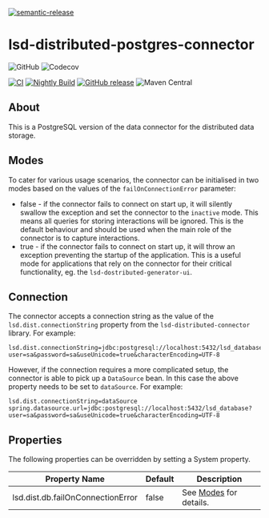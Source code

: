 [![semantic-release](https://img.shields.io/badge/semantic-release-e10079.svg?logo=semantic-release)](https://github.com/semantic-release/semantic-release)

# lsd-distributed-postgres-connector

![GitHub](https://img.shields.io/github/license/lsd-consulting/lsd-distributed-postgres-connector)
![Codecov](https://img.shields.io/codecov/c/github/lsd-consulting/lsd-distributed-postgres-connector)

[![CI](https://github.com/lsd-consulting/lsd-distributed-postgres-connector/actions/workflows/ci.yml/badge.svg)](https://github.com/lsd-consulting/lsd-distributed-postgres-connector/actions/workflows/ci.yml)
[![Nightly Build](https://github.com/lsd-consulting/lsd-distributed-postgres-connector/actions/workflows/nightly.yml/badge.svg)](https://github.com/lsd-consulting/lsd-distributed-postgres-connector/actions/workflows/nightly.yml)
[![GitHub release](https://img.shields.io/github/release/lsd-consulting/lsd-distributed-postgres-connector)](https://github.com/lsd-consulting/lsd-distributed-postgres-connector/releases)
![Maven Central](https://img.shields.io/maven-central/v/io.github.lsd-consulting/lsd-distributed-postgres-connector)

## About

This is a PostgreSQL version of the data connector for the distributed data storage.

## Modes

To cater for various usage scenarios, the connector can be initialised in two modes based on the values of
the `failOnConnectionError` parameter:

- false - if the connector fails to connect on start up, it will silently swallow the exception and set the connector to
  the `inactive` mode.
  This means all queries for storing interactions will be ignored. This is the default behaviour and should be used when
  the main role of the connector is to capture interactions.
- true - if the connector fails to connect on start up, it will throw an exception preventing the startup of the
  application.
  This is a useful mode for applications that rely on the connector for their critical functionality, eg.
  the `lsd-dostributed-generator-ui`.

## Connection
The connector accepts a connection string as the value of the `lsd.dist.connectionString` property from the `lsd-distributed-connector` library.
For example:
```properties
lsd.dist.connectionString=jdbc:postgresql://localhost:5432/lsd_database?user=sa&password=sa&useUnicode=true&characterEncoding=UTF-8
```

However, if the connection requires a more complicated setup, the connector is able to pick up a `DataSource` bean. 
In this case the above property needs to be set to `dataSource`. For example:
```properties
lsd.dist.connectionString=dataSource
spring.datasource.url=jdbc:postgresql://localhost:5432/lsd_database?user=sa&password=sa&useUnicode=true&characterEncoding=UTF-8
```

## Properties

The following properties can be overridden by setting a System property.

| Property Name                             | Default | Description                                                                                                                                                                                |
|-------------------------------------------|---------|--------------------------------------------------------------------------------------------------------------------------------------------------------------------------------------------|
| lsd.dist.db.failOnConnectionError         | false   | See [Modes](#Modes) for details.                                                                                                                                                           |
